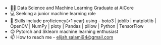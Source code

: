 - 👨‍🎓 Data Science and Machine Learning Graduate at AiCore
- 💻 Seeking a junior machine learning role
- 🔧 Skills include proficiency(<1 year) using - boto3 | joblib | matplotlib | OpenCV | NumPy | ploty |  Pandas | pillow | Python | TensorFlow 
- 😍 Pytorch and Sklearn machine learning enthusiast
- 📫 How to reach me - elijah.salami94@gmail.com 
<!---
Elijah-1994/Elijah-1994 is a ✨ special ✨ repository because its `README.md` (this file) appears on your GitHub profile.
You can click the Preview link to take a look at your changes.
--->

